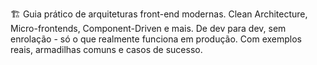 🏗️ Guia prático de arquiteturas front-end modernas. Clean Architecture, Micro-frontends, Component-Driven e mais. De dev para dev, sem enrolação - só o que realmente funciona em produção. Com exemplos reais, armadilhas comuns e casos de sucesso.